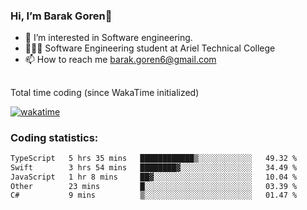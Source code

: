 ###  Hi, I’m Barak Goren👋
- 👀 I’m interested in Software engineering.
- 👨🏼‍🎓 Software Engineering student at Ariel Technical College
- 📫 How to reach me barak.goren6@gmail.com
##
Total time coding (since WakaTime initialized)

[![wakatime](https://wakatime.com/badge/user/5cc5ec80-a806-4ca2-a704-db29274e48cd.svg)](https://wakatime.com/@5cc5ec80-a806-4ca2-a704-db29274e48cd)

   
### Coding statistics:

<!--START_SECTION:waka-->

```txt
TypeScript   5 hrs 35 mins   ████████████▒░░░░░░░░░░░░   49.32 %
Swift        3 hrs 54 mins   ████████▓░░░░░░░░░░░░░░░░   34.49 %
JavaScript   1 hr 8 mins     ██▓░░░░░░░░░░░░░░░░░░░░░░   10.04 %
Other        23 mins         █░░░░░░░░░░░░░░░░░░░░░░░░   03.39 %
C#           9 mins          ▒░░░░░░░░░░░░░░░░░░░░░░░░   01.47 %
```

<!--END_SECTION:waka-->

<!---
barakgoren/barakgoren is a ✨ special ✨ repository because its `README.md` (this file) appears on your GitHub profile.
You can click the Preview link to take a look at your changes.
--->
